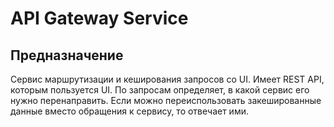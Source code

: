 # API Gateway Service
## Предназначение
Сервис маршрутизации и кеширования запросов со UI. Имеет REST API, которым пользуется UI. По запросам определяет, в какой сервис его нужно перенаправить. Если можно переиспользовать закешированные данные вместо обращения к сервису, то отвечает ими.